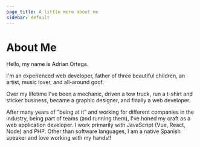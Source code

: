 ```yaml
---
page_title: A little more about me
sidebar: default
---
```


# About Me

Hello, my name is Adrian Ortega.

I'm an experienced web developer, father of three beautiful children, an artist, music lover, and all-around goof.

Over my lifetime I've been a mechanic, driven a tow truck, run a t-shirt and sticker business, became a graphic designer, and finally a web developer.

After many years of "being at it" and working for different companies in the industry, being part of teams (and running them), I've honed my craft as a web application developer. I work primarily with JavaScript (Vue, React, Node) and PHP. Other than software languages, I am a native Spanish speaker and love working with my hands!!
